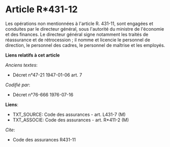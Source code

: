 # Article R*431-12

Les opérations non mentionnées à l'article R. 431-11, sont engagées et conduites par le directeur général, sous l'autorité du
ministre de l'économie et des finances. Le directeur général signe notamment les traités de réassurance et de rétrocession ;
il nomme et licencie le personnel de direction, le personnel des cadres, le personnel de maîtrise et les employés.

**Liens relatifs à cet article**

_Anciens textes_:

  - Décret n°47-21 1947-01-06 art. 7

_Codifié par_:

  - Décret n°76-666 1976-07-16

**Liens**:

  - TXT_SOURCE: Code des assurances - art. L431-7 (M)
  - TXT_ASSOCIE: Code des assurances - art. R*411-2 (M)

_Cite_:

  - Code des assurances R431-11
